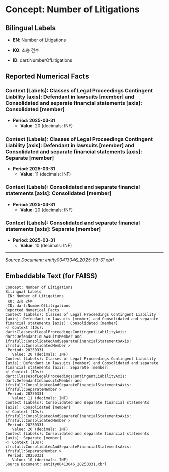 # Concept: Number of Litigations

## Bilingual Labels
- **EN**: Number of Litigations
- **KO**: 소송 건수

- **ID**: dart:NumberOfLitigations

## Reported Numerical Facts

### **Context (Labels): Classes of Legal Proceedings Contingent Liability [axis]: Defendant in lawsuits [member] and Consolidated and separate financial statements [axis]: Consolidated [member]**
<!-- Context (IDs): dart:ClassesofLegalProceedingsContingentLiabilityAxis: dart:DefendantInLawsuitsMember and ifrs-full:ConsolidatedAndSeparateFinancialStatementsAxis: ifrs-full:ConsolidatedMember -->
- **Period: 2025-03-31**
  - **Value**: 20 (decimals: INF)

### **Context (Labels): Classes of Legal Proceedings Contingent Liability [axis]: Defendant in lawsuits [member] and Consolidated and separate financial statements [axis]: Separate [member]**
<!-- Context (IDs): dart:ClassesofLegalProceedingsContingentLiabilityAxis: dart:DefendantInLawsuitsMember and ifrs-full:ConsolidatedAndSeparateFinancialStatementsAxis: ifrs-full:SeparateMember -->
- **Period: 2025-03-31**
  - **Value**: 11 (decimals: INF)

### **Context (Labels): Consolidated and separate financial statements [axis]: Consolidated [member]**
<!-- Context (IDs): ifrs-full:ConsolidatedAndSeparateFinancialStatementsAxis: ifrs-full:ConsolidatedMember -->
- **Period: 2025-03-31**
  - **Value**: 20 (decimals: INF)

### **Context (Labels): Consolidated and separate financial statements [axis]: Separate [member]**
<!-- Context (IDs): ifrs-full:ConsolidatedAndSeparateFinancialStatementsAxis: ifrs-full:SeparateMember -->
- **Period: 2025-03-31**
  - **Value**: 10 (decimals: INF)

---
*Source Document: entity00413046_2025-03-31.xbrl*
## Embeddable Text (for FAISS)
```text
Concept: Number of Litigations
Bilingual Labels
 EN: Number of Litigations
 KO: 소송 건수
 ID: dart:NumberOfLitigations
Reported Numerical Facts
Context (Labels): Classes of Legal Proceedings Contingent Liability [axis]: Defendant in lawsuits [member] and Consolidated and separate financial statements [axis]: Consolidated [member]
<! Context (IDs): dart:ClassesofLegalProceedingsContingentLiabilityAxis: dart:DefendantInLawsuitsMember and ifrsfull:ConsolidatedAndSeparateFinancialStatementsAxis: ifrsfull:ConsolidatedMember >
 Period: 20250331
   Value: 20 (decimals: INF)
Context (Labels): Classes of Legal Proceedings Contingent Liability [axis]: Defendant in lawsuits [member] and Consolidated and separate financial statements [axis]: Separate [member]
<! Context (IDs): dart:ClassesofLegalProceedingsContingentLiabilityAxis: dart:DefendantInLawsuitsMember and ifrsfull:ConsolidatedAndSeparateFinancialStatementsAxis: ifrsfull:SeparateMember >
 Period: 20250331
   Value: 11 (decimals: INF)
Context (Labels): Consolidated and separate financial statements [axis]: Consolidated [member]
<! Context (IDs): ifrsfull:ConsolidatedAndSeparateFinancialStatementsAxis: ifrsfull:ConsolidatedMember >
 Period: 20250331
   Value: 20 (decimals: INF)
Context (Labels): Consolidated and separate financial statements [axis]: Separate [member]
<! Context (IDs): ifrsfull:ConsolidatedAndSeparateFinancialStatementsAxis: ifrsfull:SeparateMember >
 Period: 20250331
   Value: 10 (decimals: INF)
Source Document: entity00413046_20250331.xbrl
```